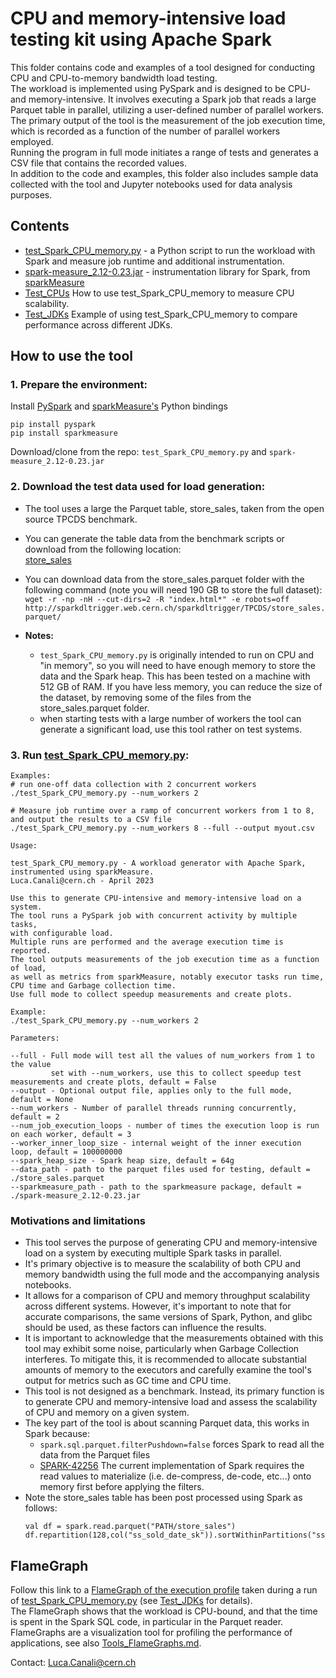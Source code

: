 # CPU and memory-intensive load testing kit using Apache Spark
This folder contains code and examples of a tool designed for conducting CPU and CPU-to-memory bandwidth load testing.  
The workload is implemented using PySpark and is designed to be CPU- and memory-intensive.
It involves executing a Spark job that reads a large Parquet table in parallel, utilizing a user-defined number of parallel workers.  
The primary output of the tool is the measurement of the job execution time, which is recorded as a function of the number of parallel workers employed.  
Running the program in full mode initiates a range of tests and generates a CSV file that contains the recorded values.  
In addition to the code and examples, this folder also includes sample data collected with the tool and Jupyter notebooks used for data analysis purposes.  

## Contents
- [test_Spark_CPU_memory.py](test_Spark_CPU_memory.py) - a Python script to run the workload with Spark and measure job runtime and additional instrumentation.
- [spark-measure_2.12-0.23.jar](spark-measure_2.12-0.23.jar) - instrumentation library for Spark, from [sparkMeasure](https://github.com/LucaCanali/sparkMeasure)
- [Test_CPUs](Test_CPUs) How to use test_Spark_CPU_memory to measure CPU scalability.
- [Test_JDKs](Test_JDKs) Example of using test_Spark_CPU_memory to compare performance across different JDKs.

## How to use the tool 

### 1. Prepare the environment:
Install [PySpark](https://pypi.org/project/pyspark/) and [sparkMeasure's](https://github.com/LucaCanali/sparkMeasure) Python bindings
```
pip install pyspark
pip install sparkmeasure
```
Download/clone from the repo: `test_Spark_CPU_memory.py` and `spark-measure_2.12-0.23.jar`  

### 2. Download the test data used for load generation:   
- The tool uses a large the Parquet table, store_sales, taken from the open source TPCDS benchmark.
- You can generate the table data from the benchmark scripts or download from the following location:  
[store_sales](https://sparkdltrigger.web.cern.ch/sparkdltrigger/TPCDS/store_sales.parquet/)    
- You can download data from the store_sales.parquet folder with the following command (note you will need 190 GB to store the full dataset):  
`wget -r -np -nH --cut-dirs=2 -R "index.html*" -e robots=off http://sparkdltrigger.web.cern.ch/sparkdltrigger/TPCDS/store_sales.parquet/`

- **Notes:** 
  - `test_Spark_CPU_memory.py` is originally intended to run on CPU and "in memory", so you will need to have enough memory to store the data and the
  Spark heap. This has been tested on a machine with 512 GB of RAM. If you have less memory, you can reduce the size of the dataset,
  by removing some of the files from the store_sales.parquet folder.
  - when starting tests with a large number of workers the tool can generate a significant load, use this tool rather on test systems.

### 3. Run [test_Spark_CPU_memory.py](test_Spark_CPU_memory.py):
```
Examples:
# run one-off data collection with 2 concurrent workers
./test_Spark_CPU_memory.py --num_workers 2

# Measure job runtime over a ramp of concurrent workers from 1 to 8, and output the results to a CSV file
./test_Spark_CPU_memory.py --num_workers 8 --full --output myout.csv 

Usage:

test_Spark_CPU_memory.py - A workload generator with Apache Spark, instrumented using sparkMeasure.
Luca.Canali@cern.ch - April 2023

Use this to generate CPU-intensive and memory-intensive load on a system.
The tool runs a PySpark job with concurrent activity by multiple tasks,
with configurable load.
Multiple runs are performed and the average execution time is reported.
The tool outputs measurements of the job execution time as a function of load,
as well as metrics from sparkMeasure, notably executor tasks run time, 
CPU time and Garbage collection time.
Use full mode to collect speedup measurements and create plots.

Example:
./test_Spark_CPU_memory.py --num_workers 2

Parameters:

--full - Full mode will test all the values of num_workers from 1 to the value 
         set with --num_workers, use this to collect speedup test measurements and create plots, default = False
--output - Optional output file, applies only to the full mode, default = None
--num_workers - Number of parallel threads running concurrently, default = 2
--num_job_execution_loops - number of times the execution loop is run on each worker, default = 3
--worker_inner_loop_size - internal weight of the inner execution loop, default = 100000000
--spark_heap_size - Spark heap size, default = 64g
--data_path - path to the parquet files used for testing, default = ./store_sales.parquet
--sparkmeasure_path - path to the sparkmeasure package, default = ./spark-measure_2.12-0.23.jar
```

### Motivations and limitations
- This tool serves the purpose of generating CPU and memory-intensive load on a system by executing multiple Spark tasks in parallel.
- It's primary objective is to measure the scalability of both CPU and memory bandwidth using the full mode and the accompanying analysis notebooks.
- It allows for a comparison of CPU and memory throughput scalability across different systems. However, it's important to note that for accurate
  comparisons, the same versions of Spark, Python, and glibc should be used, as these factors can influence the results.
- It is important to acknowledge that the measurements obtained with this tool may exhibit some noise, particularly when Garbage Collection interferes.
  To mitigate this, it is recommended to allocate substantial amounts of memory to the executors and carefully examine the tool's output for metrics
  such as GC time and CPU time.
- This tool is not designed as a benchmark. Instead, its primary function is to generate CPU and memory-intensive load and assess the scalability
  of CPU and memory on a given system.
- The key part of the tool is about scanning Parquet data, this works in Spark because:
  - `spark.sql.parquet.filterPushdown=false` forces Spark to read all the data from the Parquet files
  - [SPARK-42256](https://issues.apache.org/jira/browse/SPARK-42256) The current implementation of Spark requires the read values to materialize
    (i.e. de-compress, de-code, etc...) onto memory first before applying the filters.
- Note the store_sales table has been post processed using Spark as follows:
   ```
   val df = spark.read.parquet("PATH/store_sales")
   df.repartition(128,col("ss_sold_date_sk")).sortWithinPartitions("ss_sold_date_sk","ss_sold_time_sk","ss_customer_sk").write.parquet("PATH/store_sales.parquet")
   ```

## FlameGraph
Follow this link to a [FlameGraph of the execution profile](http://canali.web.cern.ch/svg/FlameGraph_test_Spark_CPU_memory.html) taken
during a run of [test_Spark_CPU_memory.py](test_Spark_CPU_memory.py) (see [Test_JDKs](Test_JDKs) for details).  
The FlameGraph shows that the workload is CPU-bound, and that the time is spent in the Spark SQL code, in particular in the Parquet reader.
FlameGraphs are a visualization tool for profiling the performance of applications, see also [Tools_FlameGraphs.md](../Tools_FlameGraphs.md).  

Contact: Luca.Canali@cern.ch
